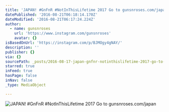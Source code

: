```yaml
---
title: 'JAPAN! #GnFnR #NotInThisLifetime 2017 Go to gunsnroses.com/japan'
datePublished: '2016-08-21T06:18:14.170Z'
dateModified: '2016-08-21T06:17:24.224Z'
author:
  - name: gunsnroses
    url: 'https://www.instagram.com/gunsnroses'
    avatar: {}
isBasedOnUrl: 'https://instagram.com/p/BJMOgy4gNAY/'
description: ''
publisher: {}
via: {}
sourcePath: _posts/2016-08-17-japan-gnfnr-notinthislifetime-2017-go-to-gunsnrosescomj.md
starred: true
inFeed: true
hasPage: false
inNav: false
_type: MediaObject

---
```

![JAPAN! #GnFnR #NotInThisLifetime 2017 Go to gunsnroses.com/japan](https://scontent.cdninstagram.com/t51.2885-15/s640x640/sh0.08/e35/13658826_331647680557811_1513067595_n.jpg?ig_cache_key=MTMxODQ5MjYxNzIyMjE4MDg4OA%3D%3D.2)